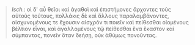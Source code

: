 

>  *Isch.*: οἱ δ' αὖ θεῖοι καὶ ἀγαθοὶ καὶ ἐπιστήμονες ἄρχοντες τοὺς αὐτοὺς τούτους, πολλάκις δὲ καὶ ἄλλους παραλαμβάνοντες, αἰσχυνομένους τε ἔχουσιν αἰσχρόν τι ποιεῖν καὶ πείθεσθαι οἰομένους βέλτιον εἶναι, καὶ ἀγαλλομένους τῷ πείθεσθαι ἕνα ἕκαστον καὶ σύμπαντας, πονεῖν ὅταν δεήσῃ, οὐκ ἀθύμως πονοῦντας.